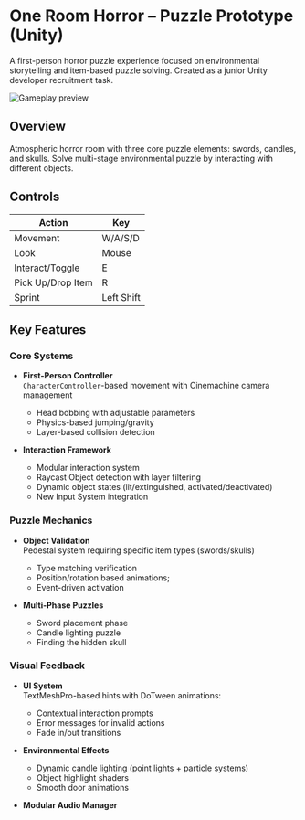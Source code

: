 # One Room Horror – Puzzle Prototype (Unity)

A first-person horror puzzle experience focused on environmental storytelling and item-based puzzle solving. Created as a junior Unity developer recruitment task.

![Gameplay preview](https://github.com/user-attachments/assets/8f119dc5-8ecd-4283-9cae-9feb819b1c97)

## Overview
Atmospheric horror room with three core puzzle elements: swords, candles, and skulls. 
Solve multi-stage environmental puzzle by interacting with different objects.

## Controls
| Action                | Key           |
|-----------------------|---------------|
| Movement              | W/A/S/D       |
| Look                  | Mouse         |
| Interact/Toggle       | E             |
| Pick Up/Drop Item     | R             |
| Sprint                | Left Shift    |

## Key Features

### Core Systems
- **First-Person Controller**  
  `CharacterController`-based movement with Cinemachine camera management
  - Head bobbing with adjustable parameters
  - Physics-based jumping/gravity
  - Layer-based collision detection

- **Interaction Framework**
  - Modular interaction system 
  - Raycast Object detection with layer filtering
  - Dynamic object states (lit/extinguished, activated/deactivated)
  - New Input System integration

### Puzzle Mechanics
- **Object Validation**  
  Pedestal system requiring specific item types (swords/skulls)
  - Type matching verification
  - Position/rotation based animations;
  - Event-driven activation

- **Multi-Phase Puzzles**
  - Sword placement phase
  - Candle lighting puzzle
  - Finding the hidden skull

### Visual Feedback
- **UI System**  
  TextMeshPro-based hints with DoTween animations:
  - Contextual interaction prompts
  - Error messages for invalid actions
  - Fade in/out transitions

- **Environmental Effects**
  - Dynamic candle lighting (point lights + particle systems)
  - Object highlight shaders
  - Smooth door animations

- **Modular Audio Manager**
